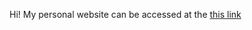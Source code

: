Hi! My personal website can be accessed at the [this link]([784956494.github.io](https://784956494.github.io/))
